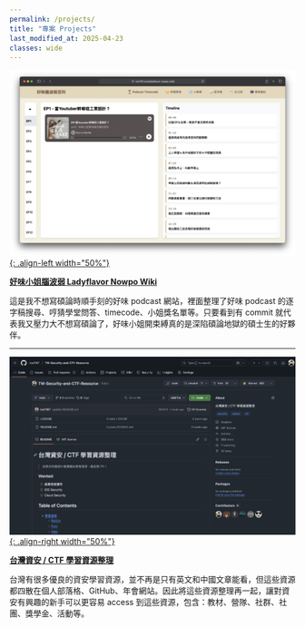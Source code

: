 ```yaml
---
permalink: /projects/
title: "專案 Projects"
last_modified_at: 2025-04-23
classes: wide
---
```


[![Ladyflavor Nowpo Wiki](/assets/images/ladyflavor-nowpo-wiki.png){: .align-left width="50%"}](https://ice1187.com/ladyflavor-nowpo-wiki/)

[**好味小姐腦波弱 Ladyflavor Nowpo Wiki**](https://ice1187.com/ladyflavor-nowpo-wiki/)

這是我不想寫碩論時順手刻的好味 podcast 網站，裡面整理了好味 podcast 的逐字稿搜尋、哼猜學堂問答、timecode、小姐獎名單等。只要看到有 commit 就代表我又壓力大不想寫碩論了，好味小姐開束縛真的是深陷碩論地獄的碩士生的好夥伴。

---

[![Taiwan Security and CTF Resource](/assets/images/tw-security-and-ctf-rsrc.png){: .align-right width="50%"}](https://github.com/Ice1187/TW-Security-and-CTF-Resource)

[**台灣資安 / CTF 學習資源整理**](https://github.com/Ice1187/TW-Security-and-CTF-Resource)

台灣有很多優良的資安學習資源，並不再是只有英文和中國文章能看，但這些資源都四散在個人部落格、GitHub、年會網站。因此將這些資源整理再一起，讓對資安有興趣的新手可以更容易 access 到這些資源，包含：教材、營隊、社群、社團、獎學金、活動等。


